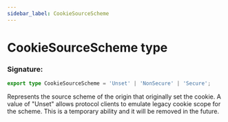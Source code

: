```yaml
---
sidebar_label: CookieSourceScheme
---
```


# CookieSourceScheme type

### Signature:

```typescript
export type CookieSourceScheme = 'Unset' | 'NonSecure' | 'Secure';
```

Represents the source scheme of the origin that originally set the cookie. A value of "Unset" allows protocol clients to emulate legacy cookie scope for the scheme. This is a temporary ability and it will be removed in the future.

